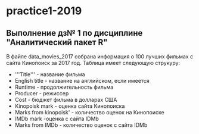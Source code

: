 # practice1-2019
## Выполнение дз№ 1 по дисциплине "Аналитический пакет R"
В файле data_movies_2017 собрана информация о 100 лучших фильмах с сайта Кинопоиск за 2017 год. Таблица имеет следующую струкуру:

* '''Title''' - название фильма
* English title - название на английском, если имеется
* Runtime - продолжительность фильма
* Producer - режиссер
* Cost - бюджет фильма в долларах США
* Kinopoisk mark - оценка сайта Кинопоиска
* Marks from kinopoisk' - количество оценок на Кинопоиске
* IMDb mark -оценка с сайта IDMb
* Marks from IMDb - количество оценок с сайта IDMb
